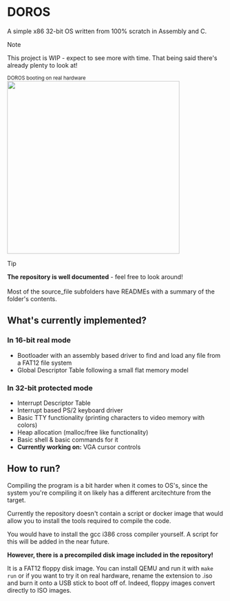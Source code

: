 # DOROS
A simple x86 32-bit OS written from 100% scratch in Assembly and C.
>[!NOTE]
This project is WIP - expect to see more with time. That being said there's already plenty to look at!

<sub> DOROS booting on real hardware </sub><br>
<img src="https://github.com/susikohmelo/DOROS/blob/main/readme_files/doros_boot.gif" height="400" />

>[!TIP]
**The repository is well documented** - feel free to look around!<br><br>
Most of the source_file subfolders have READMEs with a summary of the folder's contents.<br>


## What's currently implemented?
### In 16-bit real mode
- Bootloader with an assembly based driver to find and load any file from a FAT12 file system
- Global Descriptor Table following a small flat memory model
### In 32-bit protected mode
- Interrupt Descriptor Table
- Interrupt based PS/2 keyboard driver
- Basic TTY functionality (printing characters to video memory with colors)
- Heap allocation (malloc/free like functionality)
- Basic shell & basic commands for it
- **Currently working on:** VGA cursor controls

## How to run?
Compiling the program is a bit harder when it comes to OS's, since the system you're compiling it on likely has a different arcitechture from the target.

Currently the repository doesn't contain a script or docker image that would allow you to install the tools required to compile the code.

You would have to install the gcc i386 cross compiler yourself. A script for this will be added in the near future.

**However, there is a precompiled disk image included in the repository!**

It is a FAT12 floppy disk image. You can install QEMU and run it with `make run` or if you want to try it on real hardware,
rename the extension to .iso and burn it onto a USB stick to boot off of. Indeed, floppy images convert directly to ISO images.
